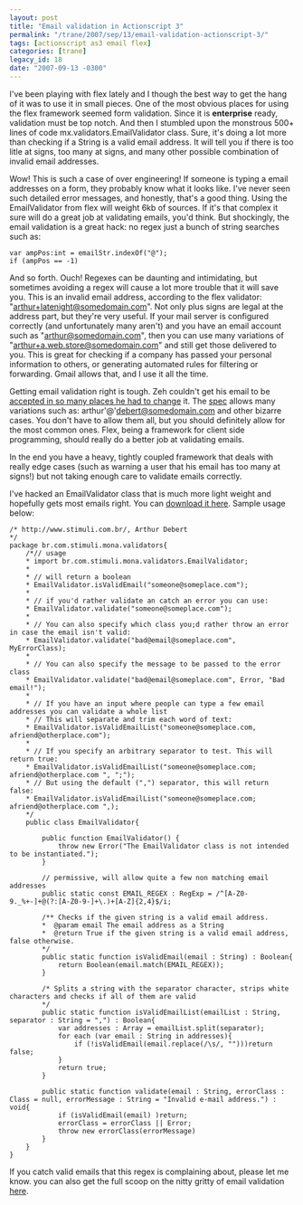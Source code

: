 ```yaml
---
layout: post
title: "Email validation in Actionscript 3"
permalink: "/trane/2007/sep/13/email-validation-actionscript-3/"
tags: [actionscript as3 email flex]
categories: [trane]
legacy_id: 18
date: "2007-09-13 -0300"
---
```

I've been playing with flex lately and I though the best way to get the hang of it was to use it in small pieces. One of the most obvious places for using the flex framework seemed form validation. Since it is **enterprise** ready, validation must be top notch. And then I stumbled upon the monstrous 500+ lines of code mx.validators.EmailValidator class. Sure, it's doing a lot more than checking if a String is a valid email address. It will tell you if there is too litle at signs, too many at signs, and many other possible combination of invalid email addresses. 

Wow! This is such a case of over engineering! If someone is typing a email addresses on a form, they probably know what it looks like. I've never seen such detailed error messages, and honestly, that's a good thing. Using the EmailValidator from flex will weight 6kb of sources. If it's that complex it sure will do a great job at validating emails, you'd think. But shockingly, the email validation is a great hack: no regex just a bunch of string searches such as:

    var ampPos:int = emailStr.indexOf("@");
    if (ampPos == -1)

And so forth. Ouch! Regexes can be daunting and intimidating, but sometimes avoiding a regex will cause a lot more trouble that it will save you. This is an invalid email address, according to the flex validator: "arthur+latenight@somedomain.com". Not only plus signs are legal at the address part, but they're very useful. If your mail server is configured correctly (and unfortunately many aren't) and you have an email account such as "arthur@somedomain.com", then you can use many variations of "arthur+a.web.store@somedomain.com" and still get those delivered to you. This is great for checking if a company has passed your personal information to others, or generating automated rules for filtering or forwarding. Gmail allows that, and I use it all the time.

Getting email validation right is tough. Zeh couldn't get his email to be [accepted in so many places he had to change](http://labs.zeh.com.br/blog/?p=70) it. The [spec](http://tools.ietf.org/html/rfc2822#section-3.4.1) allows many variations such as: arthur'@'debert@somedomain.com and other bizarre cases. You don't have to allow them all, but you should definitely allow for the most common ones. Flex, being a framework for client side programming, should really do a better job at validating emails. 

In the end you have a heavy, tightly coupled framework that deals with really edge cases (such as warning a user that his email has too many at signs!) but not taking enough care to validate emails correctly.

I've hacked an EmailValidator class that is much more light weight and hopefully gets most emails right. You can [download it here](http://media.stimuli.com.br:8080/media/misc/downloads/email-validation.zip). Sample usage below:


    /* http://www.stimuli.com.br/, Arthur Debert
    */
    package br.com.stimuli.mona.validators{
        /*// usage
        * import br.com.stimuli.mona.validators.EmailValidator;
        * 
        * // will return a boolean
        * EmailValidator.isValidEmail("someone@someplace.com");
        * 
        * // if you'd rather validate an catch an error you can use:
        * EmailValidator.validate("someone@someplace.com");
        * 
        * // You can also specify which class you;d rather throw an error in case the email isn't valid:
        * EmailValidator.validate("bad@email@someplace.com", MyErrorClass);
        * 
        * // You can also specify the message to be passed to the error class
        * EmailValidator.validate("bad@email@someplace.com", Error, "Bad email!");
        * 
        * // If you have an input where people can type a few email addresses you can validate a whole list
        * // This will separate and trim each word of text:
        * EmailValidator.isValidEmailList("someone@someplace.com, afriend@otherplace.com");
        * 
        * // If you specify an arbitrary separator to test. This will return true:
        * EmailValidator.isValidEmailList("someone@someplace.com; afriend@otherplace.com ", ";");
        * // But using the default (",") separator, this will return false:
        * EmailValidator.isValidEmailList("someone@someplace.com; afriend@otherplace.com ",);
        */
        public class EmailValidator{

            public function EmailValidator() {
                throw new Error("The EmailValidator class is not intended to be instantiated.");
            }
        
            // permissive, will allow quite a few non matching email addresses
            public static const EMAIL_REGEX : RegExp = /^[A-Z0-9._%+-]+@(?:[A-Z0-9-]+\.)+[A-Z]{2,4}$/i;

            /** Checks if the given string is a valid email address.
            *  @param email The email address as a String
            *  @return True if the given string is a valid email address, false otherwise.
            */
            public static function isValidEmail(email : String) : Boolean{
                return Boolean(email.match(EMAIL_REGEX));
            }
        
            /* Splits a string with the separator character, strips white characters and checks if all of them are valid
            */
            public static function isValidEmailList(emailList : String, separator : String = ",") : Boolean{
                var addresses : Array = emailList.split(separator);
                for each (var email : String in addresses){
                    if (!isValidEmail(email.replace(/\s/, "")))return false;
                }
                return true;
            }
        
            public static function validate(email : String, errorClass : Class = null, errorMessage : String = "Invalid e-mail address.") : void{
                if (isValidEmail(email) )return;
                errorClass = errorClass || Error;
                throw new errorClass(errorMessage)
            }
        }
    }

If you catch valid emails that this regex is complaining about, please let me know.
you can also get the full scoop on the nitty gritty of email validation [here](http://www.regular-expressions.info/email.html).